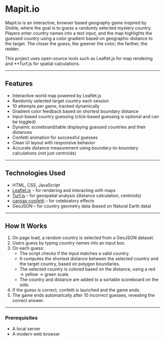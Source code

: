 # Mapit.io

Mapit.io is an interactive, browser based geography game inspired by Globle, where the goal is to guess a randomly selected mystery country. Players enter country names into a text input, and the map highlights the guessed country using a color gradient based on geographic distance to the target. The closer the guess, the greener the color; the farther, the redder.

This project uses open-source tools such as Leaflet.js for map rendering and **Turf.js for spatial calculations.

---

## Features

- Interactive world map powered by Leaflet.js
- Randomly selected target country each session
- 10 attempts per game, tracked dynamically
- Gradient color feedback based on shortest boundary distance
- Input-based country guessing (click-based guessing is optional and can be toggled)
- Dynamic scoreboard/table displaying guessed countries and their distances
- Confetti animation for successful guesses
- Clean UI layout with responsive behavior
- Accurate distance measurement using boundary-to-boundary calculations (not just centroids)

---

## Technologies Used

- HTML, CSS, JavaScript
- [Leaflet.js](https://leafletjs.com/) – for rendering and interacting with maps
- [Turf.js](https://turfjs.org/) – for geospatial analysis (distance calculation, centroids)
- [canvas-confetti](https://www.npmjs.com/package/canvas-confetti) – for celebratory effects
- GeoJSON – for country geometry data (based on Natural Earth data)

---

## How It Works

1. On page load, a random country is selected from a GeoJSON dataset.
2. Users guess by typing country names into an input box.
3. On each guess:
   - The script checks if the input matches a valid country.
   - It computes the shortest distance between the selected country and the target country, based on polygon boundaries.
   - The selected country is colored based on the distance, using a red → yellow → green scale.
   - The country and distance are added to a sortable scoreboard on the side.
4. If the guess is correct, confetti is launched and the game ends.
5. The game ends automatically after 10 incorrect guesses, revealing the correct answer.

---

### Prerequisites

- A local server 
- A modern web browser




